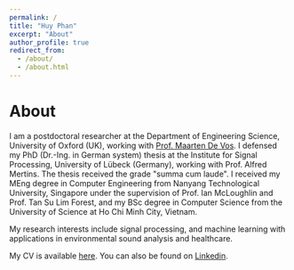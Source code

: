```yaml
---
permalink: /
title: "Huy Phan"
excerpt: "About"
author_profile: true
redirect_from: 
  - /about/
  - /about.html
---
```


About
======
I am a postdoctoral researcher at the Department of Engineering Science, University of Oxford (UK), working with [Prof. Maarten De Vos](https://cibim.eng.ox.ac.uk/). I defensed my PhD (Dr.-Ing. in German system) thesis at the Institute for Signal Processing, University of Lübeck (Germany), working with Prof. Alfred Mertins. The thesis received the grade "summa cum laude". I received my MEng degree in Computer Engineering from Nanyang Technological University, Singapore under the supervision of Prof. Ian McLoughlin and Prof. Tan Su Lim Forest, and my BSc degree in Computer Science from the University of Science at Ho Chi Minh City, Vietnam.

My research interests include signal processing, and machine learning with applications in environmental sound analysis and healthcare.

My CV is available [here](https://www.dropbox.com/s/g4ub8vbslvb3zfc/CV_Huy.pdf?dl=1). You can also be found on [Linkedin](https://www.linkedin.com/in/pquochuy/).
